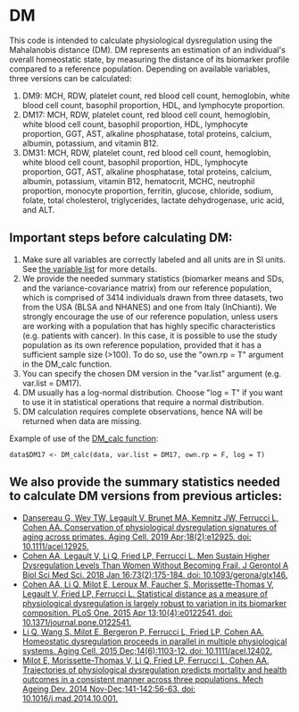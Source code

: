 # DM

This code is intended to calculate physiological dysregulation using the Mahalanobis distance (DM). DM represents an estimation of an individual's overall homeostatic state, by measuring the distance of its biomarker profile compared to a reference population. Depending on available variables, three versions can be calculated:
1. DM9: MCH, RDW, platelet count, red blood cell count, hemoglobin, white blood cell count, basophil proportion, HDL, and lymphocyte proportion.
2. DM17: MCH, RDW, platelet count, red blood cell count, hemoglobin, white blood cell count, basophil proportion, HDL, lymphocyte proportion, GGT, AST, alkaline phosphatase, total proteins, calcium, albumin, potassium, and vitamin B12.
3. DM31: MCH, RDW, platelet count, red blood cell count, hemoglobin, white blood cell count, basophil proportion, HDL, lymphocyte proportion, GGT, AST, alkaline phosphatase, total proteins, calcium, albumin, potassium, vitamin B12, hematocrit, MCHC, neutrophil proportion, monocyte proportion, ferritin, glucose, chloride, sodium, folate, total cholesterol, triglycerides, lactate dehydrogenase, uric acid, and ALT.

## Important steps before calculating DM:
1. Make sure all variables are correctly labeled and all units are in SI units. See [the variable list](https://github.com/cohenaginglab/DM/blob/6262be62e8cfa90df7d1f1393f1ba48d991d2458/Variable%20units.pdf) for more details.
2. We provide the needed summary statistics (biomarker means and SDs, and the variance-covariance matrix) from our reference population, which is comprised of 3414 individuals drawn from three datasets, two from the USA (BLSA and NHANES) and one from Italy (InChianti). We strongly encourage the use of our reference population, unless users are working with a population that has highly specific characteristics (e.g. patients with cancer). In this case, it is possible to use the study population as its own reference population, provided that it has a sufficient sample size (>100). To do so, use the "own.rp = T" argument in the DM_calc function.
3. You can specify the chosen DM version in the "var.list" argument (e.g. var.list = DM17).
4. DM usually has a log-normal distribution. Choose "log = T" if you want to use it in statistical operations that require a normal distribution.
5. DM calculation requires complete observations, hence NA will be returned when data are missing.

Example of use of the [DM_calc function](https://github.com/cohenaginglab/DM/blob/9a29f512b20c901be2a82c984b7b8dc1a1e78e0d/DM%20calculation.R):
```
data$DM17 <- DM_calc(data, var.list = DM17, own.rp = F, log = T)
```

## We also provide the summary statistics needed to calculate DM versions from previous articles:
- [Dansereau G, Wey TW, Legault V, Brunet MA, Kemnitz JW, Ferrucci L, Cohen AA. Conservation of physiological dysregulation signatures of aging across primates. Aging Cell. 2019 Apr;18(2):e12925. doi: 10.1111/acel.12925.]()
- [Cohen AA, Legault V, Li Q, Fried LP, Ferrucci L. Men Sustain Higher Dysregulation Levels Than Women Without Becoming Frail. J Gerontol A Biol Sci Med Sci. 2018 Jan 16;73(2):175-184. doi: 10.1093/gerona/glx146.]()
- [Cohen AA, Li Q, Milot E, Leroux M, Faucher S, Morissette-Thomas V, Legault V, Fried LP, Ferrucci L. Statistical distance as a measure of physiological dysregulation is largely robust to variation in its biomarker composition. PLoS One. 2015 Apr 13;10(4):e0122541. doi: 10.1371/journal.pone.0122541.]()
- [Li Q, Wang S, Milot E, Bergeron P, Ferrucci L, Fried LP, Cohen AA. Homeostatic dysregulation proceeds in parallel in multiple physiological systems. Aging Cell. 2015 Dec;14(6):1103-12. doi: 10.1111/acel.12402.]()
- [Milot E, Morissette-Thomas V, Li Q, Fried LP, Ferrucci L, Cohen AA. Trajectories of physiological dysregulation predicts mortality and health outcomes in a consistent manner across three populations. Mech Ageing Dev. 2014 Nov-Dec;141-142:56-63. doi: 10.1016/j.mad.2014.10.001.]()
